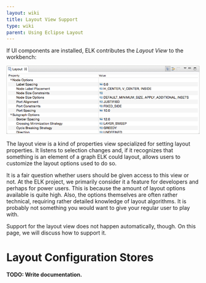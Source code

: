 ```yaml
---
layout: wiki
title: Layout View Support
type: wiki
parent: Using Eclipse Layout
---
```

If UI components are installed, ELK contributes the _Layout View_ to the workbench:

![ELK Layout View](graphics/layout_view.png)

The layout view is a kind of properties view specialized for setting layout properties. It listens to selection changes and, if it recognizes that something is an element of a graph ELK could layout, allows users to customize the layout options used to do so.

It is a fair question whether users should be given access to this view or not. At the ELK project, we primarily consider it a feature for developers and perhaps for power users. This is because the amount of layout options available is quite high. Also, the options themselves are often rather technical, requiring rather detailed knowledge of layout algorithms. It is probably not something you would want to give your regular user to play with.

Support for the layout view does not happen automatically, though. On this page, we will discuss how to support it.


# Layout Configuration Stores

**TODO: Write documentation.**
